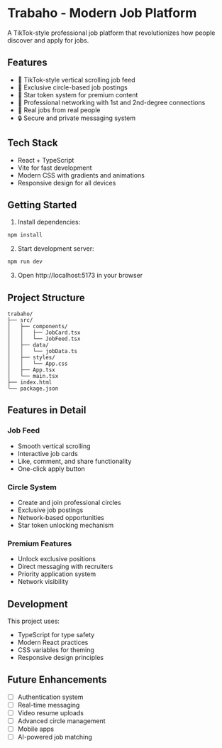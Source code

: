 # Trabaho - Modern Job Platform

A TikTok-style professional job platform that revolutionizes how people discover and apply for jobs.

## Features

- 📱 TikTok-style vertical scrolling job feed
- 🌟 Exclusive circle-based job postings
- 💫 Star token system for premium content
- 🤝 Professional networking with 1st and 2nd-degree connections
- 🎯 Real jobs from real people
- 🔒 Secure and private messaging system

## Tech Stack

- React + TypeScript
- Vite for fast development
- Modern CSS with gradients and animations
- Responsive design for all devices

## Getting Started

1. Install dependencies:
```bash
npm install
```

2. Start development server:
```bash
npm run dev
```

3. Open http://localhost:5173 in your browser

## Project Structure

```
trabaho/
├── src/
│   ├── components/
│   │   ├── JobCard.tsx
│   │   └── JobFeed.tsx
│   ├── data/
│   │   └── jobData.ts
│   ├── styles/
│   │   └── App.css
│   ├── App.tsx
│   └── main.tsx
├── index.html
└── package.json
```

## Features in Detail

### Job Feed
- Smooth vertical scrolling
- Interactive job cards
- Like, comment, and share functionality
- One-click apply button

### Circle System
- Create and join professional circles
- Exclusive job postings
- Network-based opportunities
- Star token unlocking mechanism

### Premium Features
- Unlock exclusive positions
- Direct messaging with recruiters
- Priority application system
- Network visibility

## Development

This project uses:
- TypeScript for type safety
- Modern React practices
- CSS variables for theming
- Responsive design principles

## Future Enhancements

- [ ] Authentication system
- [ ] Real-time messaging
- [ ] Video resume uploads
- [ ] Advanced circle management
- [ ] Mobile apps
- [ ] AI-powered job matching 